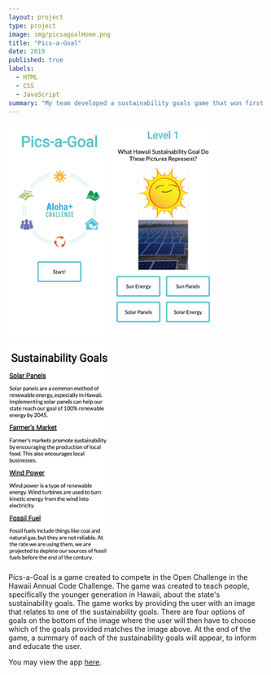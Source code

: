 ```yaml
---
layout: project
type: project
image: img/picsagoalHome.png
title: "Pics-a-Goal"
date: 2019
published: true
labels:
  - HTML
  - CSS
  - JavaScript
summary: "My team developed a sustainability goals game that won first place in the 2019 Hawaii Annual Code Challenge in the High School division."
---
```

<div class="text-center p-4">
  <img width="200px" src="../img/picsagoalHome.png" class="img-thumbnail" >
  <img width="200px" src="../img/picsagoalLevel.png" class="img-thumbnail" >
  <img width="200px" src="../img/picsagoalInfo.png" class="img-thumbnail" >
</div>

Pics-a-Goal is a game created to compete in the Open Challenge in the Hawaii Annual Code Challenge. The game was created to teach people, specifically the younger generation in Hawaii, about the state's sustainability goals. The game works by providing the user with an image that relates to one of the sustainability goals. There are four options of goals on the bottom of the image where the user will then have to choose which of the goals provided matches the image above. At the end of the game, a summary of each of the sustainability goals will appear, to inform and educate the user.

You may view the app [here](https://kristineorpilla.github.io/netjxrk/).

